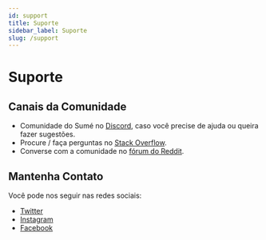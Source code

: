 ```yaml
---
id: support
title: Suporte
sidebar_label: Suporte
slug: /support
---
```


# Suporte

## Canais da Comunidade

- Comunidade do Sumé no [Discord](https://discord.com/invite/aaJzjBunTZ), caso você precise de ajuda ou queira fazer sugestões.
- Procure / faça perguntas no [Stack Overflow](https://stackoverflow.com/questions/tagged/sumelms).
- Converse com a comunidade no [fórum do Reddit](https://new.reddit.com/r/sumelms/).

## Mantenha Contato

Você pode nos seguir nas redes sociais:

- [Twitter](https://twitter.com/sumelms)
- [Instagram](https://instagram.com/sumelms)
- [Facebook](https://fb.me/sumelms)